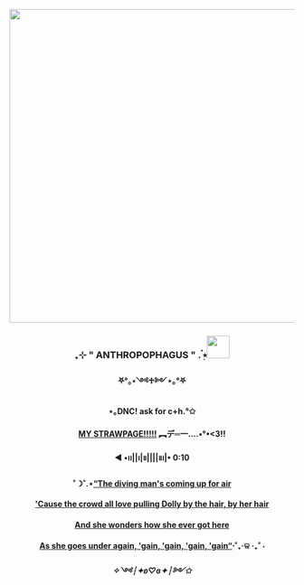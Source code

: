 <p align="center">
  <img width="555" src="https://sun9-43.userapi.com/impg/TXWDWq9gS-P3-QFZVYcqpWDgb8mr1x6xUytwIQ/YPSLOQyuXho.jpg?size=1200x953&quality=95&sign=a3573a7d552de582ac43c3ecb27ea06d&type=album">
</p>  
<h3 align="center">₊⊹ " ANTHROPOPHAGUS " . ๋࣭⭑<img src="https://static.wikia.nocookie.net/rooms-low-detailed/images/f/f5/NomNomNom185.gif/revision/latest?cb=20240112205713" height="40"/></h3>
<h4 align="center">⛧°｡⋆༺♱༻⋆｡°⛧</h4>  
<h4 align="center">⋆｡DNC! ask for c+h.°✩</h4> 
<h4 align="center"><a href="https://tr4ns1st0ry.straw.page/" target="_blank">MY STRAWPAGE!!!!!</a> ︻デ═一....•°•<3!!</h4>
<h4 align="center">◀︎ •၊၊||၊|။||||။‌‌‌‌‌၊|• 0:10</h4>
<h4 align="center">˚☽˚.⋆<a href="https://youtu.be/h44X3Wn82H8?si=xAgZrAxxSHBbABHe&t=69" target="_blank">“The diving man's coming up for air</a></h4>
<h4 align="center"><a href="https://youtu.be/h44X3Wn82H8?si=6pg388VzOHV-UvRp&t=71" target="_blank">'Cause the crowd all love pulling Dolly by the hair, by her hair</a></h4>
<h4 align="center"><a href="https://youtu.be/h44X3Wn82H8?si=eTP_WUBE9tyZN9wx&t=76" target="_blank">And she wonders how she ever got here</a></h4>
<h4 align="center"><a href="https://youtu.be/h44X3Wn82H8?si=eTP_WUBE9tyZN9wx&t=79" target="_blank">As she goes under again, 'gain, 'gain, 'gain, 'gain“</a>⋅˚₊‧ଳ ‧₊˚ ⋅</h4>
<h5 align="center">✧༺┆✦ʚ♡ɞ✦┆༻✩</h4>  

